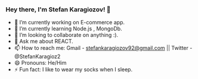 ### Hey there, I'm Stefan Karagiozov! 👋

- 🔭 I’m currently working on E-commerce app.
- 🌱 I’m currently learning Node.js , MongoDb.
- 👯 I’m looking to collaborate on anything :).
- 💬 Ask me about REACT.
- 📫 How to reach me: Gmail - stefankaragiozov92@gmail.com || Twitter - @StefanKaragioz2
- 😄 Pronouns: He/Him
- ⚡ Fun fact: I like to wear my socks when I sleep.
